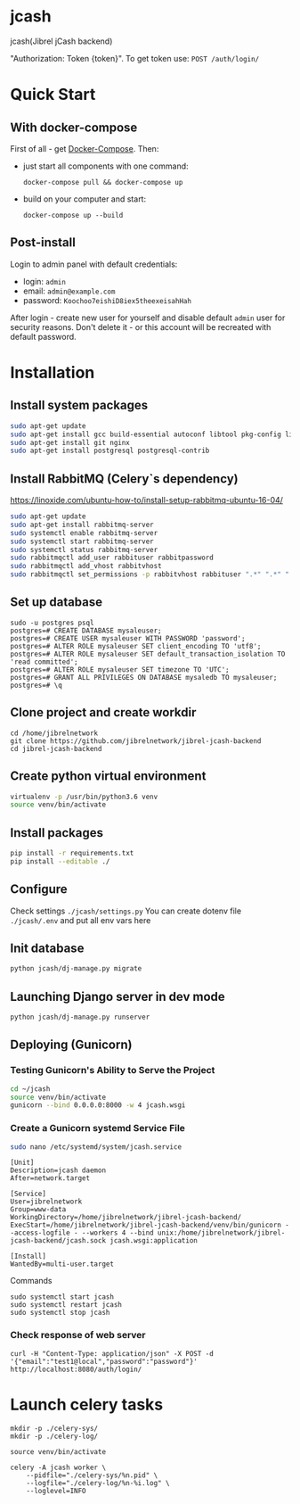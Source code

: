 # jcash
jcash(Jibrel jCash backend)


"Authorization: Token {token}". To get token use: `POST /auth/login/`

# Quick Start

## With docker-compose

First of all - get [Docker-Compose](https://docs.docker.com/compose/install/). Then:

- just start all components with one command:
    ```
    docker-compose pull && docker-compose up
    ```
- build on your computer and start:
    ```
    docker-compose up --build
    ```
    
## Post-install   

Login to admin panel with default credentials: 
- login: `admin`
- email: `admin@example.com`
- password: `Koochoo7eishiD8iex5theexeisahHah`

After login - create new user for yourself and disable default `admin` user for security reasons. 
Don't delete it - or this account will be recreated with default password.

# Installation

## Install system packages

```sh
sudo apt-get update
sudo apt-get install gcc build-essential autoconf libtool pkg-config libssl-dev libffi-dev python3-dev virtualenv
sudo apt-get install git nginx
sudo apt-get install postgresql postgresql-contrib
```


## Install RabbitMQ (Celery`s dependency)

https://linoxide.com/ubuntu-how-to/install-setup-rabbitmq-ubuntu-16-04/
```sh
sudo apt-get update
sudo apt-get install rabbitmq-server
sudo systemctl enable rabbitmq-server
sudo systemctl start rabbitmq-server
sudo systemctl status rabbitmq-server
sudo rabbitmqctl add_user rabbituser rabbitpassword
sudo rabbitmqctl add_vhost rabbitvhost
sudo rabbitmqctl set_permissions -p rabbitvhost rabbituser ".*" ".*" ".*"
```


## Set up database

```
sudo -u postgres psql
postgres=# CREATE DATABASE mysaleuser;
postgres=# CREATE USER mysaleuser WITH PASSWORD 'password';
postgres=# ALTER ROLE mysaleuser SET client_encoding TO 'utf8';
postgres=# ALTER ROLE mysaleuser SET default_transaction_isolation TO 'read committed';
postgres=# ALTER ROLE mysaleuser SET timezone TO 'UTC';
postgres=# GRANT ALL PRIVILEGES ON DATABASE mysaledb TO mysaleuser;
postgres=# \q
```


## Clone project and create workdir

```
cd /home/jibrelnetwork
git clone https://github.com/jibrelnetwork/jibrel-jcash-backend
cd jibrel-jcash-backend
```


## Create python virtual environment

```sh
virtualenv -p /usr/bin/python3.6 venv
source venv/bin/activate
```


## Install packages

```sh
pip install -r requirements.txt
pip install --editable ./
```


## Configure

Check settings `./jcash/settings.py`
You can create dotenv file `./jcash/.env` and put all env vars here

## Init database

```sh
python jcash/dj-manage.py migrate
```


## Launching Django server in dev mode

```sh
python jcash/dj-manage.py runserver
```


## Deploying (Gunicorn)

### Testing Gunicorn's Ability to Serve the Project

```sh
cd ~/jcash
source venv/bin/activate
gunicorn --bind 0.0.0.0:8000 -w 4 jcash.wsgi
```

### Create a Gunicorn systemd Service File

```sh
sudo nano /etc/systemd/system/jcash.service
```

```
[Unit]
Description=jcash daemon
After=network.target

[Service]
User=jibrelnetwork
Group=www-data
WorkingDirectory=/home/jibrelnetwork/jibrel-jcash-backend/
ExecStart=/home/jibrelnetwork/jibrel-jcash-backend/venv/bin/gunicorn --access-logfile - --workers 4 --bind unix:/home/jibrelnetwork/jibrel-jcash-backend/jcash.sock jcash.wsgi:application

[Install]
WantedBy=multi-user.target
```

Commands

```
sudo systemctl start jcash
sudo systemctl restart jcash
sudo systemctl stop jcash
```

### Check response of web server

```
curl -H "Content-Type: application/json" -X POST -d '{"email":"test1@local","password":"password"}' http://localhost:8080/auth/login/
```

# Launch celery tasks

```
mkdir -p ./celery-sys/
mkdir -p ./celery-log/

source venv/bin/activate

celery -A jcash worker \
    --pidfile="./celery-sys/%n.pid" \
    --logfile="./celery-log/%n-%i.log" \
    --loglevel=INFO
```
